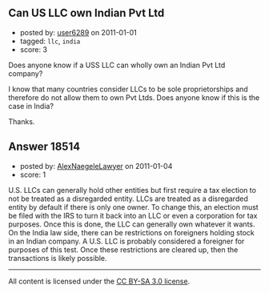 ## Can US LLC own Indian Pvt Ltd

- posted by: [user6289](https://stackexchange.com/users/-1/6289-user6289) on 2011-01-01
- tagged: `llc`, `india`
- score: 3

Does anyone know if a USS LLC can wholly own an Indian Pvt Ltd company?

I know that many countries consider LLCs to be sole proprietorships and therefore do not allow them to own Pvt Ltds. Does anyone know if this is the case in India?

Thanks.


## Answer 18514

- posted by: [AlexNaegeleLawyer](https://stackexchange.com/users/-1/6331-alexnaegelelawyer) on 2011-01-04
- score: 1

U.S. LLCs can generally hold other entities but first require a tax election to not be treated as a disregarded entity.  LLCs are treated as a disregarded entity by default if there is only one owner.  To change this, an election must be filed with the IRS to turn it back into an LLC or even a corporation for tax purposes.  Once this is done, the LLC can generally own whatever it wants. 
   On the India law side, there can be restrictions on foreigners holding stock in an Indian company.  A U.S. LLC is probably considered a foreigner for purposes of this test.  Once these restrictions are cleared up, then the transactions is likely possible.  



---

All content is licensed under the [CC BY-SA 3.0 license](https://creativecommons.org/licenses/by-sa/3.0/).
